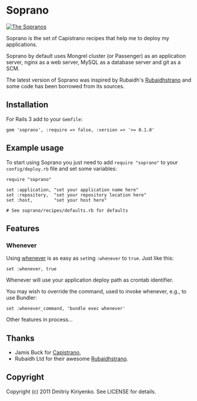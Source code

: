 # Soprano

[1]: http://www.imdb.com/title/tt0141842/
[2]: http://i.min.us/idGXKU.jpeg

[![The Sopranos][2]][1]

Soprano is the set of Capistrano recipes that help me to deploy my
applications.

Soprano by default uses Mongrel cluster (or Passenger) as an application
server, nginx as a web server, MySQL as a database server and git as a SCM.

The latest version of Soprano was inspired by Rubaidh's
[Rubaidhstrano](http://github.com/rubaidh/rubaidhstrano) and some code has
been borrowed from its sources.

## Installation

For Rails 3 add to your `Gemfile`:

    gem 'soprano', :require => false, :version => '>= 0.1.0'

## Example usage

To start using Soprano you just need to add `require "soprano"` to your
`config/deploy.rb` file and set some variables:

    require "soprano"

    set :application, "set your application name here"
    set :repository,  "set your repository location here"
    set :host,        "set your host here"

    # See soprano/recipes/defaults.rb for defaults

## Features

### Whenever

Using [whenever](https://github.com/javan/whenever) is as easy as `set`ing `:whenever` to `true`. Just like this:

    set :whenever, true

Whenever will use your application deploy path as crontab identifier.

You may wish to override the command, used to invoke whenever, e.g., to use Bundler:

    set :whenever_command, 'bundle exec whenever'

Other features in process...

## Thanks

- Jamis Buck for [Capistrano](http://github.com/jamis/capistrano),
- Rubaidh Ltd for their awesome
  [Rubaidhstrano](http://github.com/rubaidh/rubaidhstrano).

## Copyright

Copyright (c) 2011 Dmitriy Kiriyenko. See LICENSE for details.
